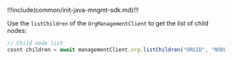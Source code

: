 !!!include(common/init-java-mngmt-sdk.md)!!!

Use the `listChildren` of the `OrgManagementClient` to get the list of child nodes:

```javascript
// Child node list
cosnt children = await managementClient.org.listChildren("ORGID", "NODEID")
```
